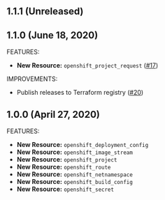 ## 1.1.1 (Unreleased)

## 1.1.0 (June 18, 2020)

FEATURES:

* **New Resource:** `openshift_project_request` ([#17](https://github.com/llomgui/terraform-provider-openshift/pull/17))

IMPROVEMENTS:

* Publish releases to Terraform registry ([#20](https://github.com/llomgui/terraform-provider-openshift/pull/20))


## 1.0.0 (April 27, 2020)

FEATURES:

* **New Resource:** `openshift_deployment_config`
* **New Resource:** `openshift_image_stream`
* **New Resource:** `openshift_project`
* **New Resource:** `openshift_route`
* **New Resource:** `openshift_netnamespace`
* **New Resource:** `openshift_build_config`
* **New Resource:** `openshift_secret`
